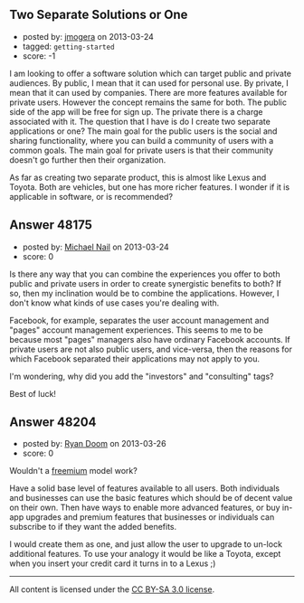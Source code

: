 ## Two Separate Solutions or One

- posted by: [jmogera](https://stackexchange.com/users/-1/12633-jmogera) on 2013-03-24
- tagged: `getting-started`
- score: -1

I am looking to offer a software solution which can target public and private audiences. By public, I mean that it can used for personal use. By private, I mean that it can used by companies. There are more features available for private users. However the concept remains the same for both. The public side of the app will be free for sign up. The private there is a charge associated with it. The question that I have is do I create two separate applications or one? The main goal for the public users is the social and sharing functionality, where you can build a community of users with a common goals. The main goal for private users is that their community doesn't go further then their organization.

As far as creating two separate product, this is almost like Lexus and Toyota. Both are vehicles, but one has more richer features. I wonder if it is applicable in software, or is recommended? 


## Answer 48175

- posted by: [Michael Nail](https://stackexchange.com/users/-1/25300-michael-nail) on 2013-03-24
- score: 0

Is there any way that you can combine the experiences you offer to both public and private users in order to create synergistic benefits to both? If so, then my inclination would be to combine the applications. However, I don't know what kinds of use cases you're dealing with.

Facebook, for example, separates the user account management and "pages" account management experiences. This seems to me to be because most "pages" managers also have ordinary Facebook accounts. If private users are not also public users, and vice-versa, then the reasons for which Facebook separated their applications may not apply to you.

I'm wondering, why did you add the "investors" and "consulting" tags?

Best of luck!


## Answer 48204

- posted by: [Ryan Doom](https://stackexchange.com/users/-1/5655-ryan-doom) on 2013-03-26
- score: 0

<p>Wouldn't a <a href="http://en.wikipedia.org/wiki/Freemium" rel="nofollow">freemium</a> model work?</p>

<p>Have a solid base level of features available to all users.  Both individuals and businesses can use the basic features which should be of decent value on their own.  Then have ways to enable more advanced features, or buy in-app upgrades and premium features that businesses or individuals can subscribe to if they want the added benefits.</p>

<p>I would create them as one, and just allow the user to upgrade to un-lock additional features.  To use your analogy it would be like a Toyota, except when you insert your credit card it turns in to a Lexus ;)</p>




---

All content is licensed under the [CC BY-SA 3.0 license](https://creativecommons.org/licenses/by-sa/3.0/).
